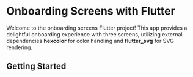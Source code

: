 # Onboarding Screens with Flutter

Welcome to the onboarding screens Flutter project! This app provides a delightful onboarding experience with three screens, utilizing external dependencies **hexcolor** for color handling and **flutter_svg** for SVG rendering.

## Getting Started


